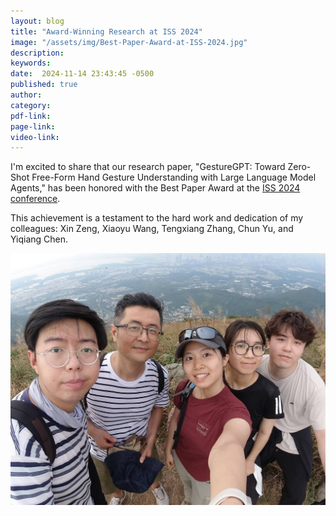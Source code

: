 ```yaml
---
layout: blog
title: "Award-Winning Research at ISS 2024"
image: "/assets/img/Best-Paper-Award-at-ISS-2024.jpg"
description:  
keywords: 
date:  2024-11-14 23:43:45 -0500
published: true
author:
category:
pdf-link:
page-link:
video-link:
---
```


I'm excited to share that our research paper, "GestureGPT: Toward Zero-Shot Free-Form Hand Gesture Understanding with Large Language Model Agents," has been honored with the Best Paper Award at the [ISS 2024 conference](https://iss2024.acm.org/info/awards). 

This achievement is a testament to the hard work and dedication of my colleagues: Xin Zeng, Xiaoyu Wang, Tengxiang Zhang, Chun Yu, and Yiqiang Chen.

![Alt text](/assets/img/Best-Paper-Award-at-ISS-2024.jpg "a title")
